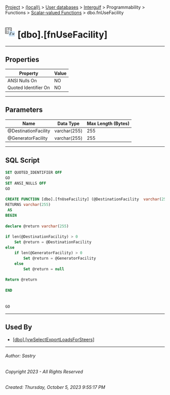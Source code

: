 #### 

[Project](../../../../../../index.md) > [(local)\\](../../../../../index.md) > [User databases](../../../../index.md) > [Intergulf](../../../index.md) > Programmability > Functions > [Scalar-valued Functions](Scalar-valued_Functions.md) > dbo.fnUseFacility

# ![Scalar-valued Functions](../../../../../../Images/Function_Scalar32.png) [dbo].[fnUseFacility]

---

## <a name="#properties"></a>Properties

| Property | Value |
|---|---|
| ANSI Nulls On | NO |
| Quoted Identifier On | NO |


---

## <a name="#parameters"></a>Parameters

| Name | Data Type | Max Length (Bytes) |
|---|---|---|
| @DestinationFacility | varchar(255) | 255 |
| @GeneratorFacility | varchar(255) | 255 |


---

## <a name="#sqlscript"></a>SQL Script

```sql
SET QUOTED_IDENTIFIER OFF
GO
SET ANSI_NULLS OFF
GO

CREATE FUNCTION [dbo].[fnUseFacility] (@DestinationFacility  varchar(255),@GeneratorFacility varchar(255))  
RETURNS varchar(255)
 AS  
BEGIN 

declare @return varchar(255)

if len(@DestinationFacility) > 0
	Set @return = @DestinationFacility
else
	if len(@GeneratorFacility) > 0
		Set @return = @GeneratorFacility
	else
		Set @return = null

Return @return

END


GO

```


---

## <a name="#usedby"></a>Used By

* [[dbo].[vwSelectExportLoadsForSteers]](../../../Views/dbo_vwSelectExportLoadsForSteers.md)


---

###### Author:  Sastry

###### Copyright 2023 - All Rights Reserved

###### Created: Thursday, October 5, 2023 9:55:17 PM

